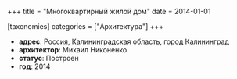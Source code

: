
+++
title = "Многоквартирный жилой дом"
date = 2014-01-01

[taxonomies]
categories = ["Архитектура"]
+++

- **адрес**: Россия, Калининградская область, город Калининград
- **архитектор**: Михаил Никоненко
- **статус**: Построен
- **год**: 2014
        